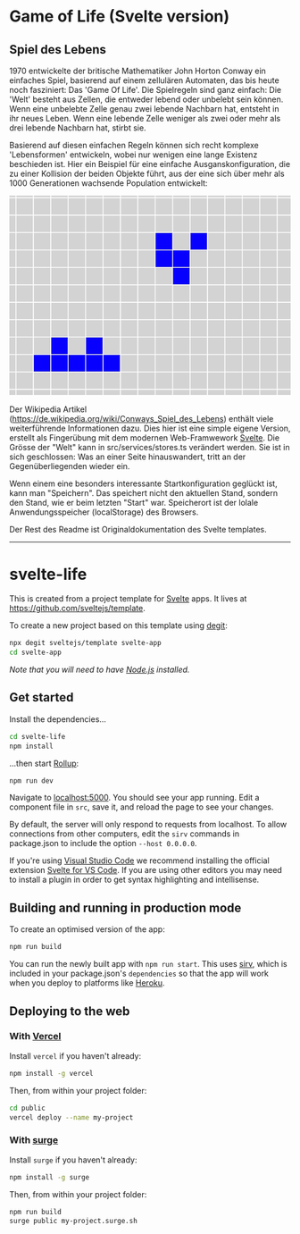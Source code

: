 # Game of Life (Svelte version)

## Spiel des Lebens

1970 entwickelte der britische Mathematiker John Horton Conway ein einfaches Spiel, basierend auf einem zellulären Automaten, das bis heute noch fasziniert: Das 'Game Of Life'. Die Spielregeln sind ganz einfach: Die 'Welt' besteht aus Zellen, die entweder lebend oder unbelebt sein können. Wenn eine unbelebte Zelle genau zwei lebende Nachbarn hat, entsteht in ihr neues Leben. Wenn eine lebende Zelle weniger als zwei oder mehr als drei lebende Nachbarn hat, stirbt sie.

Basierend auf diesen einfachen Regeln können sich recht komplexe 'Lebensformen' entwickeln, wobei nur wenigen eine lange Existenz beschieden ist. 
Hier ein Beispiel für eine einfache Ausganskonfiguration, die zu einer Kollision der beiden Objekte führt, aus der eine sich über mehr als 1000 Generationen wachsende Population entwickelt:

![](img/kollision01.jpg)

Der Wikipedia Artikel (https://de.wikipedia.org/wiki/Conways_Spiel_des_Lebens) enthält viele weiterführende Informationen dazu. 
Dies hier ist eine simple eigene Version, erstellt als Fingerübung mit dem modernen Web-Framwework [Svelte](https://svelte.dev). Die Grösse der "Welt" kann in src/services/stores.ts verändert werden. Sie ist in sich geschlossen: Was an einer Seite hinauswandert, tritt an der Gegenüberliegenden wieder ein. 

Wenn einem eine besonders interessante Startkonfiguration geglückt ist, kann man "Speichern". Das speichert nicht den aktuellen Stand, sondern den Stand, wie er beim letzten "Start" war. Speicherort ist der lolale Anwendungsspeicher (localStorage) des Browsers.

Der Rest des Readme ist Originaldokumentation des Svelte templates.

---

# svelte-life

This is created from a project template for [Svelte](https://svelte.dev) apps. It lives at https://github.com/sveltejs/template.

To create a new project based on this template using [degit](https://github.com/Rich-Harris/degit):

```bash
npx degit sveltejs/template svelte-app
cd svelte-app
```

*Note that you will need to have [Node.js](https://nodejs.org) installed.*


## Get started

Install the dependencies...

```bash
cd svelte-life
npm install
```

...then start [Rollup](https://rollupjs.org):

```bash
npm run dev
```

Navigate to [localhost:5000](http://localhost:5000). You should see your app running. Edit a component file in `src`, save it, and reload the page to see your changes.

By default, the server will only respond to requests from localhost. To allow connections from other computers, edit the `sirv` commands in package.json to include the option `--host 0.0.0.0`.

If you're using [Visual Studio Code](https://code.visualstudio.com/) we recommend installing the official extension [Svelte for VS Code](https://marketplace.visualstudio.com/items?itemName=svelte.svelte-vscode). If you are using other editors you may need to install a plugin in order to get syntax highlighting and intellisense.

## Building and running in production mode

To create an optimised version of the app:

```bash
npm run build
```

You can run the newly built app with `npm run start`. This uses [sirv](https://github.com/lukeed/sirv), which is included in your package.json's `dependencies` so that the app will work when you deploy to platforms like [Heroku](https://heroku.com).


## Deploying to the web

### With [Vercel](https://vercel.com)

Install `vercel` if you haven't already:

```bash
npm install -g vercel
```

Then, from within your project folder:

```bash
cd public
vercel deploy --name my-project
```

### With [surge](https://surge.sh/)

Install `surge` if you haven't already:

```bash
npm install -g surge
```

Then, from within your project folder:

```bash
npm run build
surge public my-project.surge.sh
```
